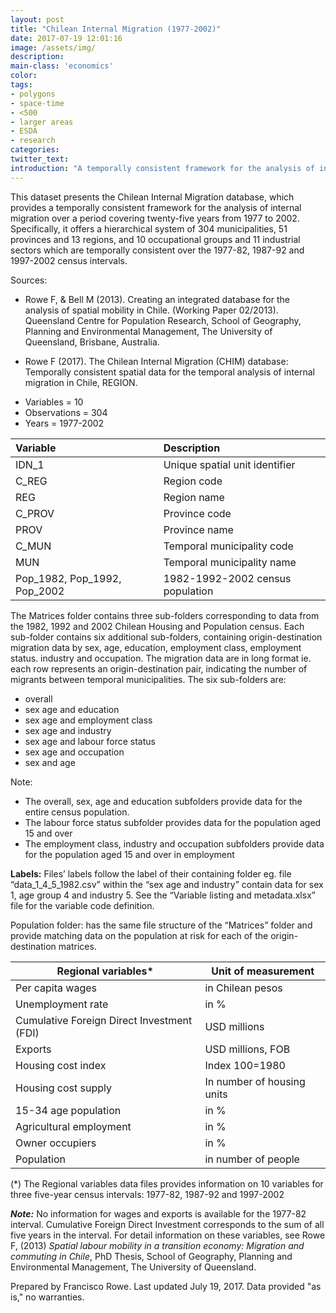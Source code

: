 ```yaml
---
layout: post
title: "Chilean Internal Migration (1977-2002)"
date: 2017-07-19 12:01:16
image: /assets/img/
description:
main-class: 'economics'
color:
tags:
- polygons
- space-time
- <500
- larger areas
- ESDA
- research
categories:
twitter_text:
introduction: "A temporally consistent framework for the analysis of internal migration from 1977 to 2002."
---
```


This dataset presents the Chilean Internal Migration database, which provides a temporally consistent framework for the analysis of internal migration over a period covering twenty-five years from 1977 to 2002. Specifically, it offers a hierarchical system of 304 municipalities, 51 provinces and 13 regions, and 10 occupational groups and 11 industrial sectors which are temporally consistent over the 1977-82, 1987-92 and 1997-2002 census intervals.

Sources:
- Rowe F, & Bell M (2013). Creating an integrated database for the analysis of spatial mobility in Chile. (Working Paper 02/2013). Queensland Centre for Population Research, School of Geography, Planning and Environmental Management, The University of Queensland, Brisbane, Australia.

- Rowe F (2017). The Chilean Internal Migration (CHIM) database: Temporally consistent spatial data for the temporal analysis of internal migration in Chile, REGION.


* Variables = 10
* Observations = 304
* Years = 1977-2002


|Variable|Description|
|:-------|:----------|
|IDN_1|Unique spatial unit identifier|
|C_REG|Region code|
|REG|Region name|
|C_PROV|Province code|
|PROV|Province name|
|C_MUN|Temporal municipality code|
|MUN|Temporal municipality name|
|Pop_1982, Pop_1992, Pop_2002|1982-1992-2002 census population |

The Matrices folder contains three sub-folders corresponding to data from the 1982, 1992 and 2002 Chilean Housing and Population census. Each sub-folder contains six additional sub-folders, containing origin-destination migration data by sex, age, education, employment class, employment status. industry and occupation. The migration data are in long format ie. each row represents an origin-destination pair, indicating the number of migrants between temporal municipalities. The six sub-folders are:

- overall
- sex age and education
- sex age and employment class
- sex age and industry
- sex age and labour force status
- sex age and occupation
- sex and age

Note:
- The overall, sex, age and education subfolders provide data for the entire census population.
- The labour force status subfolder provides data for the population aged 15 and over
- The employment class, industry and occupation subfolders provide data for the population aged 15 and over in employment

**Labels:**
Files’ labels follow the label of their containing folder eg. file “data_1_4_5_1982.csv” within the “sex age and industry” contain data for sex 1, age group 4 and industry 5. See the “Variable listing and metadata.xlsx” file for the variable code definition.

Population folder:
has the same file structure of the “Matrices” folder and provide matching data on the population at risk  for each of the origin-destination matrices.



|Regional variables*| Unit of measurement|
|----|----|
|Per capita wages | in Chilean pesos|
|Unemployment rate | in %|
|Cumulative Foreign Direct Investment (FDI) |USD millions|
|Exports|USD millions, FOB|
|Housing cost index|Index 100=1980|
|Housing cost supply |In number of housing units|
|15-34 age population|in %|
|Agricultural employment |in %|
|Owner occupiers|in %|
|Population |in number of people|

(*) The Regional variables data files provides information on 10 variables for three five-year census intervals: 1977-82, 1987-92 and 1997-2002

***Note:*** No information for wages and exports is available for the 1977-82 interval. Cumulative Foreign Direct Investment corresponds to the sum of all five years in the interval. For detail information on these variables, see Rowe F, (2013) *Spatial labour mobility in a transition economy: Migration and commuting in Chile*, PhD Thesis, School of Geography, Planning and Environmental Management, The University of Queensland.


Prepared by Francisco Rowe. Last updated July 19, 2017. Data provided "as is," no warranties.

